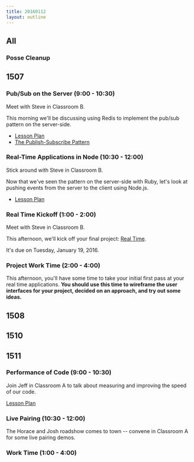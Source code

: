 ```yaml
---
title: 20160112
layout: outline
---
```


## All

### Posse Cleanup

## 1507

### Pub/Sub on the Server (9:00 - 10:30)

Meet with Steve in Classroom B.

This morning we'll be discussing using Redis to implement the pub/sub pattern on the server-side.

* [Lesson Plan](https://github.com/turingschool/lesson_plans/blob/master/ruby_04-apis_and_scalability/pubsub_on_the_server.markdown)
* [The Publish-Subscribe Pattern](https://en.wikipedia.org/wiki/Publish%E2%80%93subscribe_pattern)

### Real-Time Applications in Node (10:30 - 12:00)

Stick around with Steve in Classroom B.

Now that we've seen the pattern on the server-side with Ruby, let's look at pushing events from the server to the client using Node.js.

* [Lesson Plan](https://github.com/turingschool/lesson_plans/blob/master/ruby_04-apis_and_scalability/real_time_applications_with_node.markdown)

### Real Time Kickoff (1:00 - 2:00)

Meet with Steve in Classroom B.

This afternoon, we'll kick off your final project: [Real Time][rt].

[rt]: https://github.com/turingschool/curriculum/blob/master/source/projects/real_time.markdown

It's due on Tuesday, January 19, 2016.

### Project Work Time (2:00 - 4:00)

This afternoon, you'll have some time to take your initial first pass at your real time applications. **You should use this time to wireframe the user interfaces for your project, decided on an approach, and try out some ideas.**


## 1508

## 1510

## 1511

### Performance of Code (9:00 - 10:30)

Join Jeff in Classroom A to talk about measuring and improving
the speed of our code.

[Lesson Plan](https://github.com/turingschool/lesson_plans/blob/master/ruby_01-object_oriented_programming_with_ruby/performance_of_code.markdown)

### Live Pairing (10:30 - 12:00)

The Horace and Josh roadshow comes to town -- convene in
Classroom A for some live pairing demos.

### Work Time (1:00 - 4:00)
